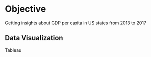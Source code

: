 # Objective
Getting insights about GDP per capita in US states from 2013 to 2017

## Data Visualization
Tableau 
